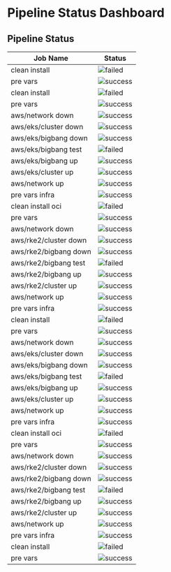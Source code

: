 # Pipeline Status Dashboard
## Pipeline Status
| Job Name | Status |
|----------|--------|
| clean install | ![failed](https://img.shields.io/badge/Failed-red?style=flat-square) |
| pre vars | ![success](https://img.shields.io/badge/Passed-green?style=flat-square) |
| clean install | ![failed](https://img.shields.io/badge/Failed-red?style=flat-square) |
| pre vars | ![success](https://img.shields.io/badge/Passed-green?style=flat-square) |
| aws/network down | ![success](https://img.shields.io/badge/Passed-green?style=flat-square) |
| aws/eks/cluster down | ![success](https://img.shields.io/badge/Passed-green?style=flat-square) |
| aws/eks/bigbang down | ![success](https://img.shields.io/badge/Passed-green?style=flat-square) |
| aws/eks/bigbang test | ![failed](https://img.shields.io/badge/Failed-red?style=flat-square) |
| aws/eks/bigbang up | ![success](https://img.shields.io/badge/Passed-green?style=flat-square) |
| aws/eks/cluster up | ![success](https://img.shields.io/badge/Passed-green?style=flat-square) |
| aws/network up | ![success](https://img.shields.io/badge/Passed-green?style=flat-square) |
| pre vars infra | ![success](https://img.shields.io/badge/Passed-green?style=flat-square) |
| clean install oci | ![failed](https://img.shields.io/badge/Failed-red?style=flat-square) |
| pre vars | ![success](https://img.shields.io/badge/Passed-green?style=flat-square) |
| aws/network down | ![success](https://img.shields.io/badge/Passed-green?style=flat-square) |
| aws/rke2/cluster down | ![success](https://img.shields.io/badge/Passed-green?style=flat-square) |
| aws/rke2/bigbang down | ![success](https://img.shields.io/badge/Passed-green?style=flat-square) |
| aws/rke2/bigbang test | ![failed](https://img.shields.io/badge/Failed-red?style=flat-square) |
| aws/rke2/bigbang up | ![success](https://img.shields.io/badge/Passed-green?style=flat-square) |
| aws/rke2/cluster up | ![success](https://img.shields.io/badge/Passed-green?style=flat-square) |
| aws/network up | ![success](https://img.shields.io/badge/Passed-green?style=flat-square) |
| pre vars infra | ![success](https://img.shields.io/badge/Passed-green?style=flat-square) |
| clean install | ![failed](https://img.shields.io/badge/Failed-red?style=flat-square) |
| pre vars | ![success](https://img.shields.io/badge/Passed-green?style=flat-square) |
| aws/network down | ![success](https://img.shields.io/badge/Passed-green?style=flat-square) |
| aws/eks/cluster down | ![success](https://img.shields.io/badge/Passed-green?style=flat-square) |
| aws/eks/bigbang down | ![success](https://img.shields.io/badge/Passed-green?style=flat-square) |
| aws/eks/bigbang test | ![failed](https://img.shields.io/badge/Failed-red?style=flat-square) |
| aws/eks/bigbang up | ![success](https://img.shields.io/badge/Passed-green?style=flat-square) |
| aws/eks/cluster up | ![success](https://img.shields.io/badge/Passed-green?style=flat-square) |
| aws/network up | ![success](https://img.shields.io/badge/Passed-green?style=flat-square) |
| pre vars infra | ![success](https://img.shields.io/badge/Passed-green?style=flat-square) |
| clean install oci | ![failed](https://img.shields.io/badge/Failed-red?style=flat-square) |
| pre vars | ![success](https://img.shields.io/badge/Passed-green?style=flat-square) |
| aws/network down | ![success](https://img.shields.io/badge/Passed-green?style=flat-square) |
| aws/rke2/cluster down | ![success](https://img.shields.io/badge/Passed-green?style=flat-square) |
| aws/rke2/bigbang down | ![success](https://img.shields.io/badge/Passed-green?style=flat-square) |
| aws/rke2/bigbang test | ![failed](https://img.shields.io/badge/Failed-red?style=flat-square) |
| aws/rke2/bigbang up | ![success](https://img.shields.io/badge/Passed-green?style=flat-square) |
| aws/rke2/cluster up | ![success](https://img.shields.io/badge/Passed-green?style=flat-square) |
| aws/network up | ![success](https://img.shields.io/badge/Passed-green?style=flat-square) |
| pre vars infra | ![success](https://img.shields.io/badge/Passed-green?style=flat-square) |
| clean install | ![failed](https://img.shields.io/badge/Failed-red?style=flat-square) |
| pre vars | ![success](https://img.shields.io/badge/Passed-green?style=flat-square) |
